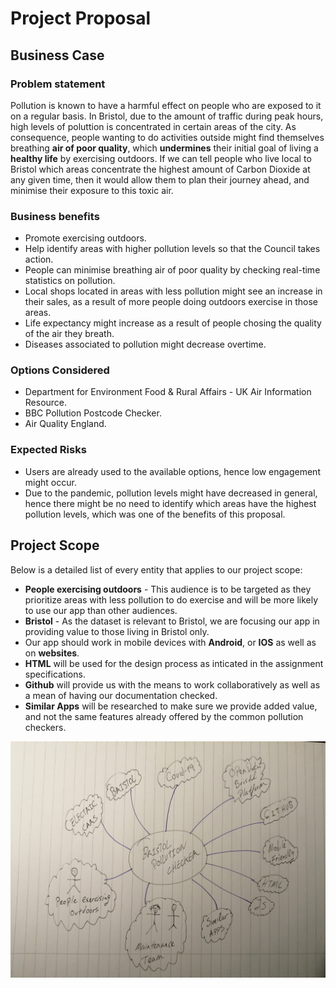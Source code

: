 # Project Proposal

## Business Case

### Problem statement
Pollution is known to have a harmful effect on people who are exposed to it on a regular basis. In Bristol, due to the amount of traffic during peak hours, high levels of poluttion is concentrated in certain areas of the city. As consequence, people wanting to do activities outside might find themselves breathing **air of poor quality**, which **undermines** their initial goal of living a **healthy life** by exercising outdoors. If we can tell people who live local to Bristol which areas concentrate the highest amount of Carbon Dioxide at any given time, then it would allow them to plan their journey ahead, and minimise their exposure to this toxic air. 

### Business benefits
* Promote exercising outdoors.
* Help identify areas with higher pollution levels so that the Council takes action.
* People can minimise breathing air of poor quality by checking real-time statistics on pollution.
* Local shops located in areas with less pollution might see an increase in their sales, as a result of more people doing outdoors exercise in those areas.
* Life expectancy might increase as a result of people chosing the quality of the air they breath. 
* Diseases associated to pollution might decrease overtime.

### Options Considered
* Department for Environment Food & Rural Affairs - UK Air Information Resource.
* BBC Pollution Postcode Checker.
* Air Quality England.

### Expected Risks
* Users are already used to the available options, hence low engagement might occur. 
* Due to the pandemic, pollution levels might have decreased in general, hence there might be no need to identify which areas have the highest pollution levels, which was one of the benefits of this proposal.

## Project Scope
Below is a detailed list of every entity that applies to our project scope:

* **People exercising outdoors** - This audience is to be targeted as they prioritize areas with less pollution to do exercise and will be more likely to use our app than other audiences. 
* **Bristol** - As the dataset is relevant to Bristol, we are focusing our app in providing value to those living in Bristol only.
* Our app should work in mobile devices with **Android**, or **IOS** as well as on **websites**. 
* **HTML** will be used for the design process as inticated in the assignment specifications. 
* **Github** will provide us with the means to work collaboratively as well as a mean of having our documentation checked. 
* **Similar Apps** will be researched to make sure we provide added value, and not the same features already offered by the common pollution checkers.

![Insert your Context Diagram Here](images/BPC.jpg)

